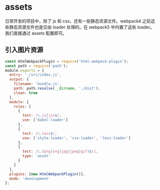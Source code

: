<!--
 * Author  rhys.zhao
 * Date  2023-03-02 14:14:59
 * LastEditors  rhys.zhao
 * LastEditTime  2023-03-02 19:22:57
 * Description
-->

# assets

日常开发的项目中，除了 js 和 css，还有一些静态资源文件。webpack4 之前这些静态资源文件也是交由 loader 处理的。在 webpack5 中内置了这些 loader。我们直接通过 assets 配置即可。

## 引入图片资源

```js
const HtmlWebpackPlugin = require('html-webpack-plugin');
const path = require('path');
module.exports = {
  entry: './src/index.js',
  output: {
    filename: 'bundle.js',
    path: path.resolve(__dirname, './dist'),
    clean: true
  },
  module: {
    rules: [
      {
        test: /\.js|jsx$/,
        use: ['babel-loader']
      },
      {
        test: /\.less$/,
        use: ['style-loader', 'css-loader', 'less-loader']
      },
      {
        test: /\.(png|svg|jpg|jpeg|gif)$/i,
        type: 'asset'
      }
    ]
  },
  plugins: [new HtmlWebpackPlugin()],
  mode: 'development'
};
```
